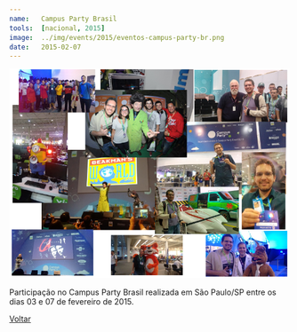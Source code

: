 ```yaml
---
name:  	Campus Party Brasil
tools: 	[nacional, 2015]
image: 	../img/events/2015/eventos-campus-party-br.png
date: 	2015-02-07
---
```


![](../img/events/2015/eventos-campus-party-br.png)

Participação no Campus Party Brasil realizada em São Paulo/SP entre os dias 03 e 07 de fevereiro de 2015.

<p class="text-center">
	<a class="btn btn-outline-primary mt-1" href="{{ site.baseurl }}/events/">Voltar</a>
</p>


